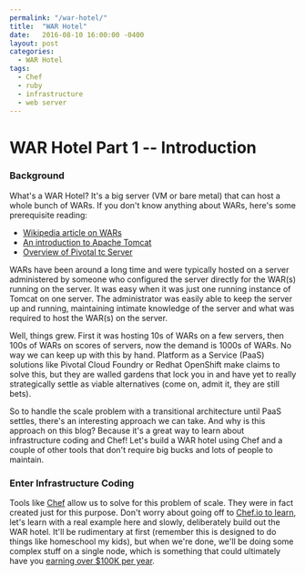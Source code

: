 ```yaml
---
permalink: "/war-hotel/"
title:  "WAR Hotel"
date:   2016-08-10 16:00:00 -0400
layout: post
categories:
  - WAR Hotel
tags:
  - Chef
  - ruby
  - infrastructure
  - web server
---
```


# WAR Hotel Part 1 -- Introduction

### Background

What's a WAR Hotel?  It's a big server (VM or bare metal) that can host a whole bunch of WARs. If you don't
know anything about WARs, here's some prerequisite reading:

* [Wikipedia article on WARs](https://en.wikipedia.org/wiki/WAR_(file_format))
* [An introduction to Apache Tomcat](http://tomcat.apache.org/tomcat-9.0-doc/introduction.html)
* [Overview of Pivotal tc Server](http://tcserver.docs.pivotal.io/docs-tcserver/topics/intro-getting-started.html)

WARs have been around a long time and were typically hosted on a server administered by someone who configured
the server directly for the WAR(s) running on the server. It was easy when it was just one running instance of
Tomcat on one server. The administrator was easily able to keep the server up and running, maintaining intimate
knowledge of the server and what was required to host the WAR(s) on the server.

Well, things grew. First it was hosting 10s of WARs on a few servers, then 100s of WARs on scores of servers,
now the demand is 1000s of WARs.  No way we can keep up with this by hand. Platform as a Service (PaaS) solutions
like Pivotal Cloud Foundry or Redhat OpenShift make claims to solve this, but they are walled gardens that lock you
in and have yet to really strategically settle as viable alternatives (come on, admit it, they are still bets).

So to handle the scale problem with a transitional architecture until PaaS settles, there's an interesting approach
we can take.  And why is this approach on this blog? Because it's a great way to learn about infrastructure coding
and Chef! Let's build a WAR hotel using Chef and a couple of other tools that don't require big bucks and lots of
people to maintain.

### Enter Infrastructure Coding

Tools like [Chef](https://chef.io) allow us to solve for this problem of scale.  They were in fact created just for
this purpose.  Don't worry about going off to [Chef.io to learn](https://learn.chef.io), let's learn with a real example here and slowly, deliberately build out the WAR hotel. It'll be rudimentary at first (remember this is designed to do things like homeschool my kids), but when we're done, we'll be doing some complex stuff on a single node, which is something that could ultimately have you [earning over $100K per year](http://venturebeat.com/2015/03/19/30-tech-skills-that-will-get-you-a-110000-plus-salary/).
